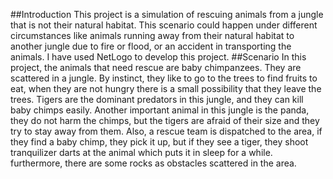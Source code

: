 ##Introduction
This project is a simulation of rescuing animals from a jungle that is not their natural habitat. This scenario could happen under different circumstances like animals running away from their natural habitat to another jungle due to fire or flood, or an accident in transporting the animals. I have used NetLogo to develop this project.
##Scenario
In this project, the animals that need rescue are baby chimpanzees. They are scattered in a jungle. By instinct, they like to go to the trees to find fruits to eat, when they are not hungry there is a small possibility that they leave the trees. Tigers are the dominant predators in this jungle, and they can kill baby chimps easily. Another important animal in this jungle is the panda, they do not harm the chimps, but the tigers are afraid of their size and they try to stay away from them. Also, a rescue team is dispatched to the area, if they find a baby chimp, they pick it up, but if they see a tiger, they shoot tranquilizer darts at the animal which puts it in sleep for a while. furthermore, there are some rocks as obstacles scattered in the area.
